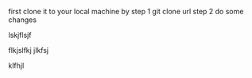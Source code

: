 first clone it to your local machine by 
step 1 git clone url
step 2 do some changes

lskjflsjf

flkjslfkj
jlkfsj

klfhjl

